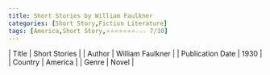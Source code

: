 ```yaml
---
title: Short Stories by William Faulkner
categories: [Short Story,Fiction Literature]
tags: [America,Short Story,⭐⭐⭐⭐⭐⭐⭐☆☆☆ 7/10]
---     
```

| Title | Short Stories  |
| Author |  William Faulkner  |
| Publication Date | 1930   |
| Country | America |
| Genre | Novel  |
        